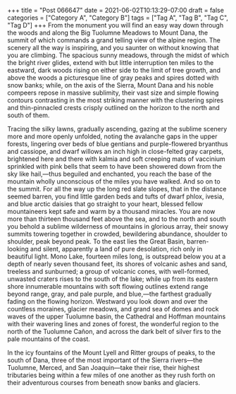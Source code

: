 +++
title = "Post 066647"
date = 2021-06-02T10:13:29-07:00
draft = false
categories = ["Category A", "Category B"]
tags = ["Tag A", "Tag B", "Tag C", "Tag D"]
+++
From the monument you will find an easy way down through the woods and along the Big Tuolumne Meadows to Mount Dana, the summit of which commands a grand telling view of the alpine region. The scenery all the way is inspiring, and you saunter on without knowing that you are climbing. The spacious sunny meadows, through the midst of which the bright river glides, extend with but little interruption ten miles to the eastward, dark woods rising on either side to the limit of tree growth, and above the woods a picturesque line of gray peaks and spires dotted with snow banks; while, on the axis of the Sierra, Mount Dana and his noble compeers repose in massive sublimity, their vast size and simple flowing contours contrasting in the most striking manner with the clustering spires and thin-pinnacled crests crisply outlined on the horizon to the north and south of them.

Tracing the silky lawns, gradually ascending, gazing at the sublime scenery more and more openly unfolded, noting the avalanche gaps in the upper forests, lingering over beds of blue gentians and purple-flowered bryanthus and cassiope, and dwarf willows an inch high in close-felted gray carpets, brightened here and there with kalmia and soft creeping mats of vaccinium sprinkled with pink bells that seem to have been showered down from the sky like hail,—thus beguiled and enchanted, you reach the base of the mountain wholly unconscious of the miles you have walked. And so on to the summit. For all the way up the long red slate slopes, that in the distance seemed barren, you find little garden beds and tufts of dwarf phlox, ivesia, and blue arctic daisies that go straight to your heart, blessed fellow mountaineers kept safe and warm by a thousand miracles. You are now more than thirteen thousand feet above the sea, and to the north and south you behold a sublime wilderness of mountains in glorious array, their snowy summits towering together in crowded, bewildering abundance, shoulder to shoulder, peak beyond peak. To the east lies the Great Basin, barren-looking and silent, apparently a land of pure desolation, rich only in beautiful light. Mono Lake, fourteen miles long, is outspread below you at a depth of nearly seven thousand feet, its shores of volcanic ashes and sand, treeless and sunburned; a group of volcanic cones, with well-formed, unwasted craters rises to the south of the lake; while up from its eastern shore innumerable mountains with soft flowing outlines extend range beyond range, gray, and pale purple, and blue,—the farthest gradually fading on the flowing horizon. Westward you look down and over the countless moraines, glacier meadows, and grand sea of domes and rock waves of the upper Tuolumne basin, the Cathedral and Hoffman mountains with their wavering lines and zones of forest, the wonderful region to the north of the Tuolumne Cañon, and across the dark belt of silver firs to the pale mountains of the coast.

In the icy fountains of the Mount Lyell and Ritter groups of peaks, to the south of Dana, three of the most important of the Sierra rivers—the Tuolumne, Merced, and San Joaquin—take their rise, their highest tributaries being within a few miles of one another as they rush forth on their adventurous courses from beneath snow banks and glaciers.
